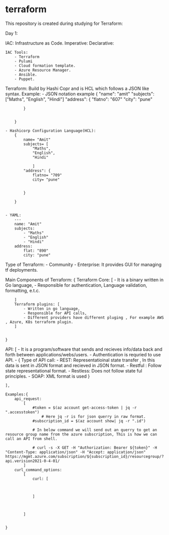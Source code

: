 # terraform

This repository is created during studying for Terraform:

Day 1:

IAC:
    Infrastructure as Code.
        Imperative: 
        Declarative:

    IAC Tools:
        - Terraform
        - Pulumi
        - Cloud formation template.
        - Azure Resource Manager.
        - Ansible.
        - Puppet.

Terraform:
    Build by Hashi Copr and is HCL which follows a JSON like syntax.
    Example:
    - JSON notation example
        {
            "name": "amit"
            "subjects": ["Maths", "English", "Hindi"]
            "address": {
                "flatno": "607"
                "city": "pune"

            }


        }

    - Hashicorp Configuration Language(HCL):
        {
            name= "Amit"
            subjects= [
                "Maths",
                "English",
                "Hindi"

                ]
            "address": {
                flatno= "709"
                city= "pune" 


            }

        }


    - YAML:
        ---
        name: "Amit"
        subjects:
            - "Maths"
            - "English" 
            - "Hindi"
        address:
            flat: "890"
            city: "pune"


Type of Terraform:
    - Community
    - Enterprise: It provides GUI for managing tf deployments.

Main Components of Terraform:
    {
        Terraform Core: [
            - It is a binary written in Go language,
            - Responsible for authentication, Language validation, formatting, e.t.c.

        ]
        Terraform plugins: [
            - Written in go language,
            - Responsible for API calls,
            - Different providers have different pluging , For example AWS , Azure, K8s terraform plugin.
        ]


    }

API:
    [
        - It is a program/software that sends and recieves info/data back and forth between applications/webs/users.
        - Authentication is requried to use API.
        - {
            Type of API call:
                - REST: Representatioinal state transfer , In this data is sent in JSON format and recieved in JSON format.
                    - Restful : Follow state representational format.
                    - Restless: Does not follow state ful principles.
                - SOAP: XML format is used
        }

    ],

    Examples:{
        api_request:
            [
                #token = $(az account get-access-token | jq -r ".accesstoken")
                    # Here jq -r is for json querry in raw format.
                #subscription_id = $(az account show| jq -r ".id")

                # In below command we will send out an querry to get an resource group name from the azure subscription, This is how we can call an API from shell.

                # curl -s -X GET -H "Authorization: Bearer ${token}" -H "Content-Type: application/json" -H "Accept: application/json" https://mgmt.azure.com/subscription/${subscription_id}/resourcegroup/?api.verision2021-0-4-01/
            ]
        curl_command_options:
            [   
                curl: [

                    

                ]


                
            ]


    }
    


